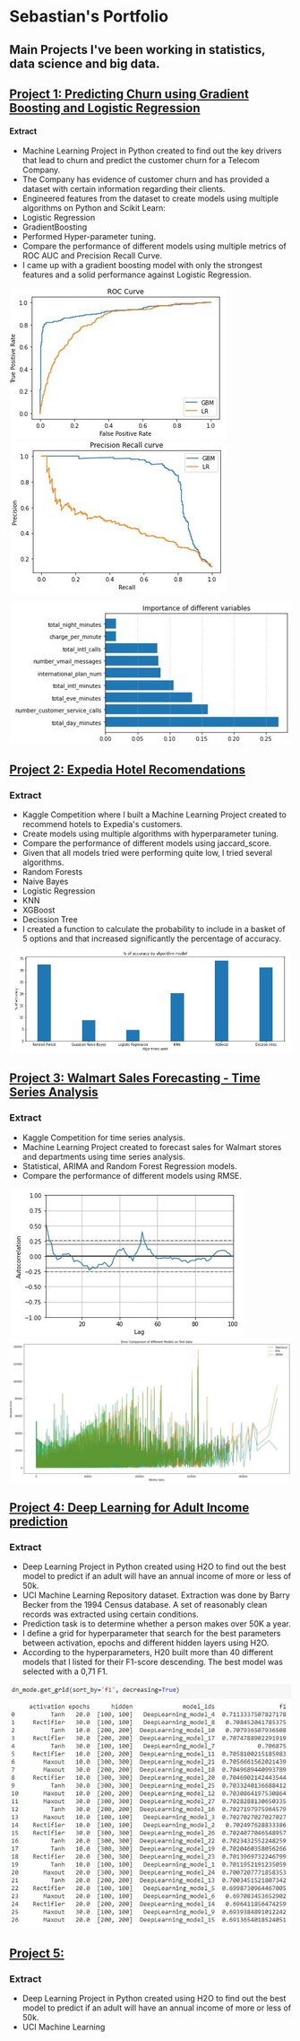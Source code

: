# Sebastian's Portfolio
Main Projects I've been working in statistics, data science and big data.
------



## [Project 1: Predicting Churn using Gradient Boosting and Logistic Regression](https://github.com/TWM-Sebastian-S/Predicting-Churn-using-Gradient-Boosting-and-Logistic-Regression/blob/main/README.md)

#### Extract

* Machine Learning Project in Python created to find out the key drivers that lead to churn and predict the customer churn for a Telecom Company.
* The Company has evidence of customer churn and has provided a dataset with certain information regarding their clients.
* Engineered features from the dataset to create models using multiple algorithms on Python and Scikit Learn:
*   Logistic Regression
*   GradientBoosting
* Performed Hyper-parameter tuning.
* Compare the performance of different models using multiple metrics of ROC AUC and Precision Recall Curve.
* I came up with a gradient boosting model with only the strongest features and a solid performance against Logistic Regression.

![ROC Curve](https://github.com/TWM-Sebastian-S/Predicting-Churn-using-Gradient-Boosting-and-Logistic-Regression/blob/main/ROC%20curve.JPG "ROC Curve") ![Precision Recall Curve](https://github.com/TWM-Sebastian-S/Predicting-Churn-using-Gradient-Boosting-and-Logistic-Regression/blob/main/Precision%20Recall%20Curve.JPG "Precision Recall Curve")


![Key drivers of churn](https://github.com/TWM-Sebastian-S/Predicting-Churn-using-Gradient-Boosting-and-Logistic-Regression/blob/main/Key%20drivers%20of%20churn.JPG "Key drivers of Churn")



## [Project 2: Expedia Hotel Recomendations](https://github.com/TWM-Sebastian-S/Expedia-Hotel-Recomendations/blob/main/README.md)

### Extract

* Kaggle Competition where I built a Machine Learning Project created to recommend hotels to Expedia's customers.
* Create models using multiple algorithms with hyperparameter tuning.
* Compare the performance of different models using jaccard_score.
* Given that all models tried were performing quite low, I tried several algorithms.
*   Random Forests
*   Naive Bayes
*   Logistic Regression
*   KNN
*   XGBoost
*   Decission Tree
* I created a function to calculate the probability to include in a basket of 5 options and that increased significantly the percentage of accuracy.

![Model Performance Comparison](https://github.com/TWM-Sebastian-S/Expedia-Hotel-Recomendations/blob/main/Model%20Performance%20Comparison.JPG "Model Performance Comparison")



## [Project 3: Walmart Sales Forecasting - Time Series Analysis](https://github.com/TWM-Sebastian-S/Walmart-Sales-Forecast/blob/main/README.md)

### Extract

* Kaggle Competition for time series analysis.
* Machine Learning Project created to forecast sales for Walmart stores and departments using time series analysis.
* Statistical, ARIMA and Random Forest Regression models.
* Compare the performance of different models using RMSE.

![Autocorrelation](https://github.com/TWM-Sebastian-S/Walmart-Sales-Forecast/blob/main/Autocorrelation.JPG "Autocorrelation")
![Model Performance Comparison](https://github.com/TWM-Sebastian-S/Walmart-Sales-Forecast/blob/main/Comparison%20of%20different%20models.JPG "Model Performance Comparison")



## [Project 4: Deep Learning for Adult Income prediction](https://github.com/TWM-Sebastian-S/Deep-Learning-Using-H20-to-predict-Adult-Income/blob/main/README.md)

### Extract

* Deep Learning Project in Python created using H2O to find out the best model to predict if an adult will have an annual income of more or less of 50k.
* UCI Machine Learning Repository dataset. Extraction was done by Barry Becker from the 1994 Census database. A set of reasonably clean records was extracted using certain conditions.
* Prediction task is to determine whether a person makes over 50K a year.
* I define a grid for hyperparameter that search for the best parameters between activation, epochs and different hidden layers using H2O.
* According to the hyperparameters, H20 built more than 40 different models that I listed for their F1-score descending. The best model was selected with a 0,71 F1.

![DL Learning models sorted by F1](https://github.com/TWM-Sebastian-S/Deep-Learning-Using-H20-to-predict-Adult-Income/blob/main/Deep%20Learning%20models%20sorted%20by%20F1.JPG "DL Learning models sorted by F1")



## [Project 5: ]()

### Extract

* Deep Learning Project in Python created using H2O to find out the best model to predict if an adult will have an annual income of more or less of 50k.
* UCI Machine Learning 
